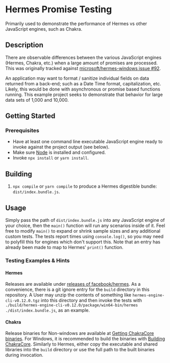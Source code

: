 # Hermes Promise Testing

Primarily used to demonstrate the performance of Hermes vs other JavaScript engines, such as Chakra.

## Description

There are observable differences between the various JavaScript engines (Hermes, Chakra, etc.) when a large amount of promises are processed. This was originally tracked against [microsoft/hermes-windows issue #92](https://github.com/microsoft/hermes-windows/issues/92).

An application may want to format / sanitize individual fields on data returned from a back-end; such as a Date Time format, capitalization, etc. Likely, this would be done with asynchronous or promise based functions running. This example project seeks to demonstrate that behavior for large data sets of 1,000 and 10,000.

## Getting Started

### Prerequisites

* Have at least one command line executable JavaScript engine ready to invoke against the project output (see below).
* Make sure [Node](https://nodejs.org/en) is installed and configured.
* Invoke `npx install` or `yarn install`.

## Building
1. `npx compile` or `yarn compile` to produce a Hermes digestible bundle: `dist/index.bundle.js`. 

## Usage
Simply pass the path of `dist/index.bundle.js` into any JavaScript engine of your choice, then the `main()` function will run any scenarios inside of it. Feel free to modify `main()` to expand or shrink sample sizes and any additional custom tests. The tests report times using `console.log()`, so you may need to polyfill this for engines which don't support this. Note that an entry has already been made to map to Hermes' `print()` function.

### Testing Examples & Hints

#### Hermes
Releases are available under [releases of facebook/hermes](https://github.com/facebook/hermes/releases). As a convenience, there is a git ignore entry for the `build` directory in this repository. A User may unzip the contents of something like `hermes-engine-cli-v0.12.0.tgz` into this directory and then invoke the tests with ` ./build/hermes-engine-cli-v0.12.0/package/win64-bin/hermes ./dist/index.bundle.js`, as an example.

#### Chakra
Release binaries for Non-windows are available at [Getting ChakraCore binaries](https://github.com/chakra-core/ChakraCore/wiki/Getting-ChakraCore-binaries). For Windows, it is recommended to build the binaries with [Building ChakraCore](https://github.com/chakra-core/ChakraCore#building-chakracore). Similarly to Hermes, either copy the executable and shared libraries into the `build` directory or use the full path to the built binaries during invocation.
